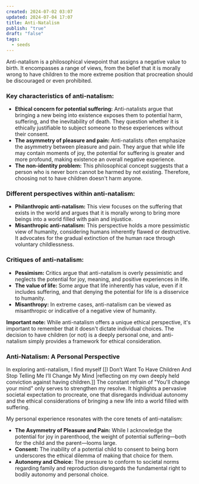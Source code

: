 ```yaml
---
created: 2024-07-02 03:07
updated: 2024-07-04 17:07
title: Anti-Natalism
publish: "true"
draft: "false"
tags:
  - seeds
---
```

Anti-natalism is a philosophical viewpoint that assigns a negative value to birth. It encompasses a range of views, from the belief that it is morally wrong to have children to the more extreme position that procreation should be discouraged or even prohibited.

### Key characteristics of anti-natalism:

- **Ethical concern for potential suffering:** Anti-natalists argue that bringing a new being into existence exposes them to potential harm, suffering, and the inevitability of death. They question whether it is ethically justifiable to subject someone to these experiences without their consent.
- **The asymmetry of pleasure and pain:** Anti-natalists often emphasize the asymmetry between pleasure and pain. They argue that while life may contain moments of joy, the potential for suffering is greater and more profound, making existence an overall negative experience.
- **The non-identity problem:** This philosophical concept suggests that a person who is never born cannot be harmed by not existing. Therefore, choosing not to have children doesn't harm anyone.

### Different perspectives within anti-natalism:

- **Philanthropic anti-natalism:** This view focuses on the suffering that exists in the world and argues that it is morally wrong to bring more beings into a world filled with pain and injustice.
- **Misanthropic anti-natalism:** This perspective holds a more pessimistic view of humanity, considering humans inherently flawed or destructive. It advocates for the gradual extinction of the human race through voluntary childlessness.

### Critiques of anti-natalism:

- **Pessimism:** Critics argue that anti-natalism is overly pessimistic and neglects the potential for joy, meaning, and positive experiences in life.
- **The value of life:** Some argue that life inherently has value, even if it includes suffering, and that denying the potential for life is a disservice to humanity.
- **Misanthropy:** In extreme cases, anti-natalism can be viewed as misanthropic or indicative of a negative view of humanity.

**Important note:** While anti-natalism offers a unique ethical perspective, it's important to remember that it doesn't dictate individual choices. The decision to have children (or not) is a deeply personal one, and anti-natalism simply provides a framework for ethical consideration.

### Anti-Natalism: A Personal Perspective

In exploring anti-natalism, I find myself [[I Don’t Want To Have Children And Stop Telling Me I’ll Change My Mind |reflecting on my own deeply held conviction against having children.]] The constant refrain of "You'll change your mind" only serves to strengthen my resolve. It highlights a pervasive societal expectation to procreate, one that disregards individual autonomy and the ethical considerations of bringing a new life into a world filled with suffering.

My personal experience resonates with the core tenets of anti-natalism:

- **The Asymmetry of Pleasure and Pain:** While I acknowledge the potential for joy in parenthood, the weight of potential suffering—both for the child and the parent—looms large.
- **Consent:** The inability of a potential child to consent to being born underscores the ethical dilemma of making that choice for them.
- **Autonomy and Choice:** The pressure to conform to societal norms regarding family and reproduction disregards the fundamental right to bodily autonomy and personal choice.